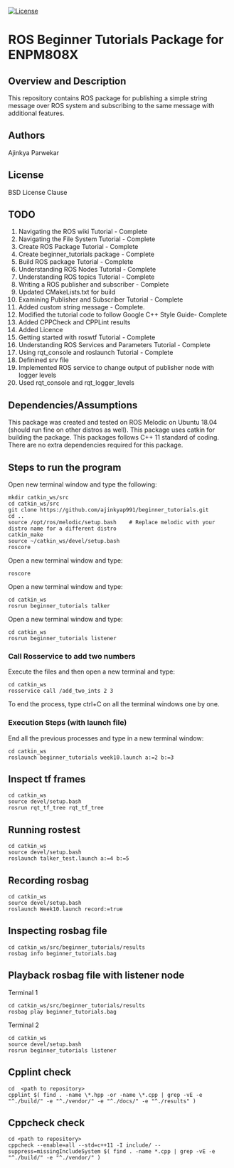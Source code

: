 [![License](https://img.shields.io/badge/License-BSD%203--Clause-blue.svg)](https://opensource.org/licenses/BSD-3-Clause)
# ROS Beginner Tutorials Package for ENPM808X

## Overview and Description

This repository contains ROS package for publishing a simple string message over ROS system and subscribing to the same message with additional features.

## Authors

Ajinkya Parwekar

## License

BSD License Clause

## TODO
1. Navigating the ROS wiki Tutorial - Complete
2. Navigating the File System Tutorial - Complete
3. Create ROS Package Tutorial - Complete
4. Create beginner_tutorials package - Complete
5. Build ROS package Tutorial - Complete
6. Understanding ROS Nodes Tutorial - Complete
7. Understanding ROS topics Tutorial - Complete
8. Writing a ROS publisher and subscriber - Complete
9. Updated CMakeLists.txt for build
10. Examining Publisher and Subscriber Tutorial - Complete
11. Added custom string message - Complete.
12. Modified the tutorial code to follow Google C++ Style Guide- Complete
13. Added CPPCheck and CPPLint results
14. Added Licence
15. Getting started with roswtf Tutorial - Complete
16. Understanding ROS Services and Parameters Tutorial - Complete
17. Using rqt_console and roslaunch Tutorial - Complete
18. Definined srv file
19. Implemented ROS service to change output of publisher node with logger levels
20. Used rqt_console and rqt_logger_levels

## Dependencies/Assumptions

This package was created and tested on ROS Melodic on Ubuntu 18.04 (should run fine on other distros as well).
This package uses catkin for building the package.
This packages follows C++ 11 standard of coding.
There are no extra dependencies required for this package.

## Steps to run the program
Open new terminal window and type the following:
```
mkdir catkin_ws/src
cd catkin_ws/src
git clone https://github.com/ajinkyap991/beginner_tutorials.git
cd ..
source /opt/ros/melodic/setup.bash    # Replace melodic with your distro name for a different distro
catkin_make
source ~/catkin_ws/devel/setup.bash
roscore
```
Open a new terminal window and type:
```
roscore
```
Open a new terminal window and type:
```
cd catkin_ws
rosrun beginner_tutorials talker
```
Open a new terminal window and type:
```
cd catkin_ws
rosrun beginner_tutorials listener
```
### Call Rosservice to add two numbers

Execute the files and then open a new terminal and type:
```
cd catkin_ws
rosservice call /add_two_ints 2 3
```
To end the process, type ctrl+C on all the terminal windows one by one.

### Execution Steps (with launch file)
End all the previous processes and type in a new terminal window:
```
cd catkin_ws
roslaunch beginner_tutorials week10.launch a:=2 b:=3
```
## Inspect tf frames
```
cd catkin_ws
source devel/setup.bash
rosrun rqt_tf_tree rqt_tf_tree
```
## Running rostest
```
cd catkin_ws
source devel/setup.bash
roslaunch talker_test.launch a:=4 b:=5
```
## Recording rosbag
```
cd catkin_ws
source devel/setup.bash
roslaunch Week10.launch record:=true
```
## Inspecting rosbag file
```
cd catkin_ws/src/beginner_tutorials/results
rosbag info beginner_tutorials.bag
```
## Playback rosbag file with listener node
Terminal 1
```
cd catkin_ws/src/beginner_tutorials/results
rosbag play beginner_tutorials.bag
```
Terminal 2
```
cd catkin_ws
source devel/setup.bash
rosrun beginner_tutorials listener
```
## Cpplint check
```
cd  <path to repository>
cpplint $( find . -name \*.hpp -or -name \*.cpp | grep -vE -e "^./build/" -e "^./vendor/" -e "^./docs/" -e "^./results" )

```

## Cppcheck check
```
cd <path to repository>
cppcheck --enable=all --std=c++11 -I include/ --suppress=missingIncludeSystem $( find . -name *.cpp | grep -vE -e "^./build/" -e "^./vendor/" )

```